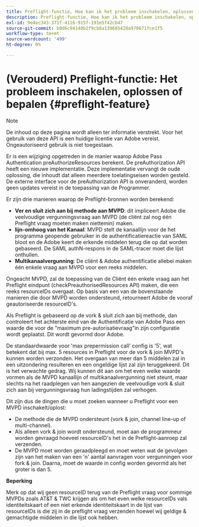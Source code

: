```yaml
---
title: Preflight-functie, Hoe kan ik het probleem inschakelen, oplossen of bepalen
description: Preflight-functie, Hoe kan ik het probleem inschakelen, oplossen of bepalen
exl-id: 9e4ec343-371f-4116-915f-191e5f42cb47
source-git-commit: b0d6c94148b2f9cb8a139685420a970671fce1f5
workflow-type: tm+mt
source-wordcount: '499'
ht-degree: 0%

---
```


# (Verouderd) Preflight-functie: Het probleem inschakelen, oplossen of bepalen {#preflight-feature}

>[!NOTE]
>
>De inhoud op deze pagina wordt alleen ter informatie verstrekt. Voor het gebruik van deze API is een huidige licentie van Adobe vereist. Ongeautoriseerd gebruik is niet toegestaan.

Er is een wijziging opgetreden in de manier waarop Adobe Pass Authentication preAuthorizeResources berekent. De preAuthorization API heeft een nieuwe implementatie. Deze implementatie vervangt de oude oplossing, die inhoudt dat alleen meerdere toelatingseisen worden gesteld.
De externe interface voor de preAuthorization API is onveranderd, worden geen updates vereist in de toepassing van de Programmer.

Er zijn drie manieren waarop de Preflight-bronnen worden berekend:

* **Ver en sluit zich aan bij methode aan MVPD**: dit impliceert Adobe die veelvoudige vergunningsvraag aan MVPD (de cliënt zal nog één Preflight vraag moeten maken niettemin) maken.
* **lijn-omhoog van het Kanaal**: MVPD stelt de kanaallijn voor de het programma geopende gebruiker in de authentificatiereactie van SAML bloot en de Adobe keert de erkende middelen terug die op dat worden gebaseerd. De SAML authN-respons in de SAML-tracer moet die lijst onthullen.
* **Multikanaalvergunning**: De cliënt &amp; Adobe authentificatie allebei maken één enkele vraag aan MVPD voor een reeks middelen.

Ongeacht MVPD, zal de toepassing van de Cliënt één enkele vraag aan het Preflight eindpunt (checkPreauthorisedResources API) maken, die een reeks resourceIDs overgaat. Op basis van een van de bovenstaande manieren die door MVPD worden ondersteund, retourneert Adobe de vooraf geautoriseerde resourceID&#39;s.

Als Preflight is gebaseerd op de vork &amp; sluit zich aan bij methode, dan controleert het achterste eind van de Authentificatie van Adobe Pass een waarde die voor de &quot;maximum pre-autorisatievraag&quot;in zijn configuratie wordt geplaatst. Dit wordt gevormd door Adobe.

De standaardwaarde voor &#39;max prepermission call&#39; config is &#39;5&#39;, wat betekent dat bij max. 5 resources in Preflight voor de vork &amp; join MVPD&#39;s kunnen worden verzonden. Het overgaan van meer dan 5 middelen zal in een uitzondering resulteren en een ongeldige lijst zal zijn teruggekeerd. Dit is het verwachte gedrag. Wij kunnen dit aan om het even welke waarde vormen als de MVPD kanaallijn of multikanaalvergunning niet steunt, maar slechts na het raadplegen van hen aangezien de veelvoudige vork &amp; sluit zich aan bij vergunningsvraag hun ladingstijden zal verhogen.

Dit zijn dus de dingen die u moet zoeken wanneer u Preflight voor een MVPD inschakelt/oplost:

* De methode die de MVPD ondersteunt (vork &amp; join, channel line-up of multi-channel).
* Als alleen vork &amp; join wordt ondersteund, moet aan de programmeur worden gevraagd hoeveel resourceID&#39;s het in de Preflight-aanroep zal verzenden.
* De MVPD moet worden geraadpleegd en moet weten wat de gevolgen zijn van het maken van een &#39;n&#39; aantal aanvragen voor vergunningen voor fork &amp; join. Daarna, moet de waarde in config worden gevormd als het groter is dan 5.

**Beperking**

Merk op dat wij geen resourceID terug van de Preflight vraag voor sommige MVPDs zoals AT&amp;T &amp; TWC krijgen als om het even welke resourceIDs vals identiteitskaart of een niet erkende identiteitskaart in de lijst van resourceIDs is die zij in de preflight vraag verzenden hoewel wij geldige &amp; gemachtigde middelen in die lijst ook hebben.
